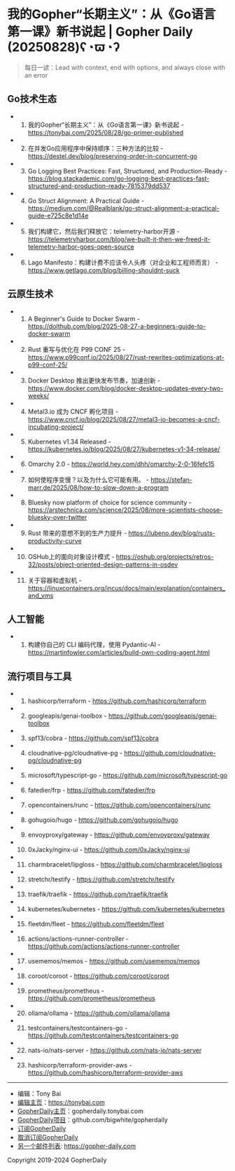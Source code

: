 # 我的Gopher“长期主义”：从《Go语言第一课》新书说起 | Gopher Daily (20250828)ʕ◔ϖ◔ʔ

>每日一谚：Lead with context, end with options, and always close with an error

## Go技术生态


- 1. 我的Gopher“长期主义”：从《Go语言第一课》新书说起 - https://tonybai.com/2025/08/28/go-primer-published

- 2. 在并发Go应用程序中保持顺序：三种方法的比较 - https://destel.dev/blog/preserving-order-in-concurrent-go

- 3. Go Logging Best Practices: Fast, Structured, and Production-Ready - https://blog.stackademic.com/go-logging-best-practices-fast-structured-and-production-ready-7815379dd537

- 4. Go Struct Alignment: A Practical Guide - https://medium.com/@Realblank/go-struct-alignment-a-practical-guide-e725c8e1d14e

- 5. 我们构建它，然后我们释放它：telemetry-harbor开源 - https://telemetryharbor.com/blog/we-built-it-then-we-freed-it-telemetry-harbor-goes-open-source

- 6. Lago Manifesto：构建计费不应该令人头疼（对企业和工程师而言） - https://www.getlago.com/blog/billing-shouldnt-suck


## 云原生技术


- 1. A Beginner&#39;s Guide to Docker Swarm - https://dolthub.com/blog/2025-08-27-a-beginners-guide-to-docker-swarm

- 2. Rust 重写与优化在 P99 CONF 25 - https://www.p99conf.io/2025/08/27/rust-rewrites-optimizations-at-p99-conf-25/

- 3. Docker Desktop 推出更快发布节奏，加速创新 - https://www.docker.com/blog/docker-desktop-updates-every-two-weeks/

- 4. Metal3.io 成为 CNCF 孵化项目 - https://www.cncf.io/blog/2025/08/27/metal3-io-becomes-a-cncf-incubating-project/

- 5. Kubernetes v1.34 Released - https://kubernetes.io/blog/2025/08/27/kubernetes-v1-34-release/

- 6. Omarchy 2.0 - https://world.hey.com/dhh/omarchy-2-0-16fefc15

- 7. 如何使程序变慢？以及为什么它可能有用。 - https://stefan-marr.de/2025/08/how-to-slow-down-a-program

- 8. Bluesky now platform of choice for science community - https://arstechnica.com/science/2025/08/more-scientists-choose-bluesky-over-twitter

- 9. Rust 带来的意想不到的生产力提升 - https://lubeno.dev/blog/rusts-productivity-curve

- 10. OSHub上的面向对象设计模式 - https://oshub.org/projects/retros-32/posts/object-oriented-design-patterns-in-osdev

- 11. 关于容器和虚拟机 - https://linuxcontainers.org/incus/docs/main/explanation/containers_and_vms


## 人工智能


- 1. 构建你自己的 CLI 编码代理，使用 Pydantic-AI - https://martinfowler.com/articles/build-own-coding-agent.html


## 流行项目与工具


- 1. hashicorp/terraform - https://github.com/hashicorp/terraform

- 2. googleapis/genai-toolbox - https://github.com/googleapis/genai-toolbox

- 3. spf13/cobra - https://github.com/spf13/cobra

- 4. cloudnative-pg/cloudnative-pg - https://github.com/cloudnative-pg/cloudnative-pg

- 5. microsoft/typescript-go - https://github.com/microsoft/typescript-go

- 6. fatedier/frp - https://github.com/fatedier/frp

- 7. opencontainers/runc - https://github.com/opencontainers/runc

- 8. gohugoio/hugo - https://github.com/gohugoio/hugo

- 9. envoyproxy/gateway - https://github.com/envoyproxy/gateway

- 10. 0xJacky/nginx-ui - https://github.com/0xJacky/nginx-ui

- 11. charmbracelet/lipgloss - https://github.com/charmbracelet/lipgloss

- 12. stretchr/testify - https://github.com/stretchr/testify

- 13. traefik/traefik - https://github.com/traefik/traefik

- 14. kubernetes/kubernetes - https://github.com/kubernetes/kubernetes

- 15. fleetdm/fleet - https://github.com/fleetdm/fleet

- 16. actions/actions-runner-controller - https://github.com/actions/actions-runner-controller

- 17. usememos/memos - https://github.com/usememos/memos

- 18. coroot/coroot - https://github.com/coroot/coroot

- 19. prometheus/prometheus - https://github.com/prometheus/prometheus

- 20. ollama/ollama - https://github.com/ollama/ollama

- 21. testcontainers/testcontainers-go - https://github.com/testcontainers/testcontainers-go

- 22. nats-io/nats-server - https://github.com/nats-io/nats-server

- 23. hashicorp/terraform-provider-aws - https://github.com/hashicorp/terraform-provider-aws


----

- 编辑：Tony Bai
- [编辑主页](https://tonybai.com)：https://tonybai.com
- [GopherDaily主页](https://gopherdaily.tonybai.com)：gopherdaily.tonybai.com
- [GopherDaily项目](https://github.com/bigwhite/gopherdaily)：github.com/bigwhite/gopherdaily
- [订阅GopherDaily](https://gopherdaily.tonybai.com/subscribe)
- [取消订阅GopherDaily](https://gopherdaily.tonybai.com/unsubscribe)
- [另一个邮件列表](https://gopher-daily.com): https://gopher-daily.com

Copyright 2019-2024 GopherDaily
